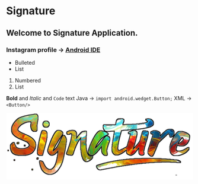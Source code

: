 # Signature
## Welcome to Signature Application.

### Instagram profile → [Android IDE](https://www.instagram.com/_android_ide__)







- Bulleted
- List

1. Numbered
2. List

**Bold** and _Italic_ and `Code` text
Java →
`import android.wedget.Button;`
XML →
`<Button/>`

[![Image](Signature/app/src/main/res/drawable/ic_app.png)](https://github.com/ShivaShirsath/Signature)




